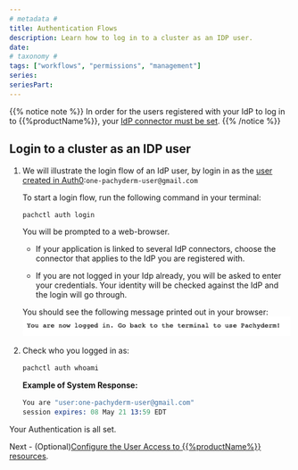 ```yaml
---
# metadata # 
title: Authentication Flows
description: Learn how to log in to a cluster as an IDP user. 
date: 
# taxonomy #
tags: ["workflows", "permissions", "management"]
series:
seriesPart:
---
```


{{% notice note %}}
In order for the users registered with your IdP to log in to {{%productName%}},
your [IdP connector must be set](../idp-dex).
{{% /notice %}}

## Login to a cluster as an IDP user
1. We will illustrate the login flow of an IdP user, 
by login in as the [user created in Auth0](../idp-dex/#1-register-a-pachyderm-application-with-your-idp):`one-pachyderm-user@gmail.com`

      To start a login flow, run the following command in your terminal:

      ```s
      pachctl auth login
      ```

      You will be prompted to a web-browser. 

      - If your application is linked to several IdP connectors, 
      choose the connector that applies to the IdP you are registered with.

      - If you are not logged in your Idp already, you will be asked to enter your credentials. Your identity will be checked against the IdP and the login will go through.

      You should see the following message printed out in your browser:
      ![Login Success](/images/auth0-login-success.png)

1. Check who you logged in as:

      ```s
      pachctl auth whoami
      ```

      **Example of System Response:**

      ```s
      You are "user:one-pachyderm-user@gmail.com"
      session expires: 08 May 21 13:59 EDT
      ```

Your Authentication is all set. 

Next - (Optional)[Configure the User Access to {{%productName%}} resources](../../authorization/role-binding).



